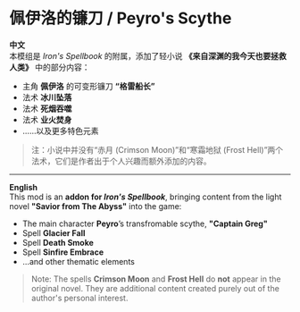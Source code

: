 # 佩伊洛的镰刀 / Peyro's Scythe

**中文**  
本模组是 *Iron's Spellbook* 的附属，添加了轻小说 **《来自深渊的我今天也要拯救人类》** 中的部分内容：  
- 主角 **佩伊洛** 的可变形镰刀 **“格雷船长”**  
- 法术 **冰川坠落**  
- 法术 **死烟吞噬**  
- 法术 **业火焚身**  
- ……以及更多特色元素  

> 注：小说中并没有“赤月 (Crimson Moon)”和“寒霜地狱 (Frost Hell)”两个法术，它们是作者出于个人兴趣而额外添加的内容。  

---

**English**  
This mod is an **addon for *Iron's Spellbook***, bringing content from the light novel **"Savior from The Abyss"** into the game:  
- The main character **Peyro**’s transfromable scythe, **"Captain Greg"**  
- Spell **Glacier Fall**  
- Spell **Death Smoke**  
- Spell **Sinfire Embrace**  
- …and other thematic elements  

> Note: The spells **Crimson Moon** and **Frost Hell** do **not** appear in the original novel. They are additional content created purely out of the author's personal interest.
